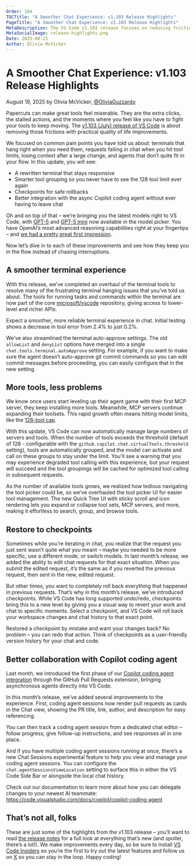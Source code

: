 ```yaml
---
Order: 104
TOCTitle: "A Smoother Chat Experience: v1.103 Release Highlights"
PageTitle: "A Smoother Chat Experience: v1.103 Release Highlights"
MetaDescription: The VS Code v1.103 release focuses on reducing friction for users, with rewriting the terminal tools, adding virtual tools to bypass the 128 tool limit, introducing checkpoints, and more.
MetaSocialImage: release-highlights.png
Date: 2025-08-21
Author: Olivia McVicker
---
```


# A Smoother Chat Experience: v1.103 Release Highlights

August 19, 2025 by Olivia McVicker, [@OliviaGuzzardo](https://twitter.com/oliviaguzzardo)

Papercuts can make great tools feel miserable. They are the extra clicks, the stalled actions, and the moments where you feel like you have to fight your tools to keep moving. The [v1.103 (July) release of VS Code](https://code.visualstudio.com/updates/v1_103) is about removing those frictions with practical quality of life improvements.

We focused on common pain points you have told us about: terminals that hang right when you need them, requests failing in chat when you hit tool limits, losing context after a large change, and agents that don’t quite fit in your flow. In this update, you will see:
- A rewritten terminal that stays responsive
- Smarter tool grouping so you never have to see the 128 tool limit ever again
- Checkpoints for safe rollbacks
- Better integration with the async Copilot coding agent without ever having to leave chat

Oh and on top of that – we’re bringing you the latest models right to VS Code, with [GPT-5](https://github.blog/changelog/2025-08-07-openai-gpt-5-is-now-in-public-preview-for-github-copilot/) and [GPT-5 mini](https://github.blog/changelog/2025-08-13-gpt-5-mini-now-available-in-github-copilot-in-public-preview/) now available in the model picker. You have OpenAI’s most advanced reasoning capabilities right at your fingertips – and [we had a pretty great first impression](https://youtu.be/wqc85X2rpEY).

Now let’s dive in to each of these improvements and see how they keep you in the flow instead of chasing interruptions.

## A smoother terminal experience

With this release, we’ve completed an overhaul of the terminal tools to resolve many of the frustrating terminal hanging issues that you’ve told us about. The tools for running tasks and commands within the terminal are now part of the core [microsoft/vscode](https://github.com/microsoft/vscode) repository, giving access to lower-level and richer APIs.

Expect a smoother, more reliable terminal experience in chat. Initial testing shows a decrease in tool error from 2.4% to just 0.2%.

We’ve also streamlined the terminal auto-approve settings. The old `allowList` and `denyList` options have merged into a single `chat.tools.terminal.autoApprove` setting. For example, if you want to make sure the agent doesn’t auto-approve git commit commands so you can edit commit messages before proceeding, you can easily configure that in the new setting.

<!-- screenshot/gif -->

## More tools, less problems

We know once users start leveling up their agent game with their first MCP server, they keep installing more tools. Meanwhile, MCP servers continue expanding their toolsets. This rapid growth often means hitting model limits, like the [128-tool cap](https://github.com/microsoft/vscode/issues/248021).

With this update, VS Code can now automatically manage large numbers of servers and tools. When the number of tools exceeds the threshold (default of 128 - configurable with the `github.copilot.chat.virtualTools.threshold` setting), tools are automatically grouped, and the model can activate and call on these groups to stay under the limit. You'll see a warning that you may experience degraded tool calling with this experience, but your request will succeed and the tool groupings will be cached for optimized tool calling in subsequent requests.

<!-- gif -->

As the number of available tools grows, we realized how tedious navigating the tool picker could be, so we’ve overhauled the tool picker UI for easier tool management. The new Quick Tree UI with sticky scroll and icon rendering lets you expand or collapse tool sets, MCP servers, and more, making it effortless to search, group, and browse tools.

<!-- screenshot -->

## Restore to checkpoints

Sometimes while you’re iterating in chat, you realize that the request you just sent wasn’t quite what you meant – maybe you needed to be more specific, use a different mode, or switch models. In last month’s release, we added the ability to edit chat requests for that exact situation. When you submit the edited request, it’s the same as if you reverted the previous request, then sent in the new, edited request.

<!-- insert screenshot -->

But other times, you want to completely roll back everything that happened in previous requests. That’s why in this month’s release, we’ve introduced checkpoints. While VS Code has long supported undo/redo, checkpoints bring this to a new level by giving you a visual way to revert your work and chat to specific moments. Select a checkpoint, and VS Code will roll back your workspace changes and chat history to that exact point.

<!-- insert gif -->

Restored a checkpoint by mistake and want your changes back? No problem – you can redo that action. Think of checkpoints as a user-friendly version history for your chat and code.

<!-- insert gif -->

## Better collaboration with Copilot coding agent

Last month, we introduced the first phase of our [Copilot coding agent integration](/blogs/2025/07/17/copilot-coding-agent.md) through the GitHub Pull Requests extension, bringing asynchronous agents directly into VS Code.

In this month’s release, we’ve added several improvements to the experience. First, coding agent sessions now render pull requests as cards in the Chat view, showing the PR title, link, author, and description for easy referencing.

<!-- screenshot -->

You can then track a coding agent session from a dedicated chat editor – follow progress, give follow-up instructions, and see responses all in one place.

<!-- screenshot -->

And if you have multiple coding agent sessions running at once, there’s a new Chat Sessions experimental feature to help you view and manage your coding agent sessions. You can configure the `chat.agentSessionsViewLocation` setting to surface this in either the VS Code Side Bar or alongside the local chat history.

<!-- screenshot -->

Check out our documentation to learn more about how you can delegate changes to your newest AI teammate: https://code.visualstudio.com/docs/copilot/copilot-coding-agent

## That’s not all, folks

These are just some of the highlights from the v1.103 release – you’ll want to read [the release notes](https://aka.ms/VSCodeRelease) for a full look at everything that’s new (and spoiler, there’s a lot!). We make improvements every day, so be sure to install [VS Code Insiders](https://code.visualstudio.com/insiders/) so you’re the first to try out the latest features and follow us on [X](https://x.com/code) so you can stay in the loop. Happy coding!
